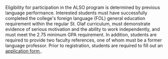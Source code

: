Eligibility for participation in the ALSO program is determined by previous
language performance. Interested students must have successfully completed the
college's foreign language (FOL) general education requirement within the
regular St. Olaf curriculum, must demonstrate evidence of serious motivation
and the ability to work independently, and must meet the 2.75 minimum GPA
requirement. In addition, students are required to provide two faculty
references, one of whom must be a former language professor. Prior to
registration, students are required to fill out an [ application form
](http://wp.stolaf.edu/wlc/also/) .

